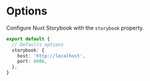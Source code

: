 # Options

Configure Nuxt Storybook with the `storybook` property.

```ts [nuxt.config.ts]
export default {
  // Defaults options
  storybook: {
    host: 'http://localhost',
    port: 6006,
  },
}
```
